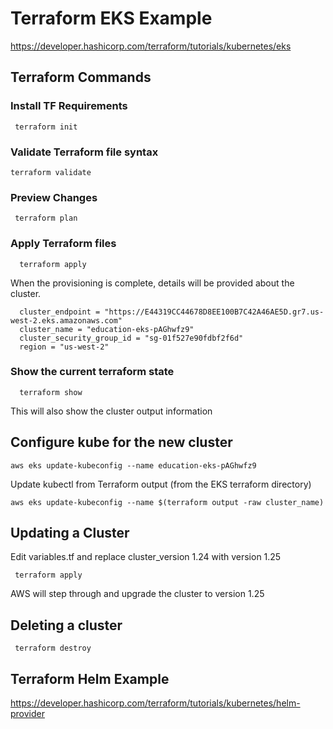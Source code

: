 
# Terraform EKS Example
https://developer.hashicorp.com/terraform/tutorials/kubernetes/eks


## Terraform Commands

### Install TF Requirements
```
 terraform init
```

### Validate Terraform file syntax
```
terraform validate
```

### Preview Changes
```
 terraform plan
```

### Apply Terraform files
```
  terraform apply
```

When the provisioning is complete, details will be provided about the cluster.

```
  cluster_endpoint = "https://E44319CC44678D8EE100B7C42A46AE5D.gr7.us-west-2.eks.amazonaws.com"
  cluster_name = "education-eks-pAGhwfz9"
  cluster_security_group_id = "sg-01f527e90fdbf2f6d"
  region = "us-west-2"
```

### Show the current terraform state
```
  terraform show
```

This will also show the cluster output information


## Configure kube for the new cluster

```
aws eks update-kubeconfig --name education-eks-pAGhwfz9
```

Update kubectl from Terraform output (from the EKS terraform directory)
```
aws eks update-kubeconfig --name $(terraform output -raw cluster_name)
```

## Updating a Cluster

Edit variables.tf and replace cluster_version 1.24 with version 1.25
```
 terraform apply
```

AWS will step through and upgrade the cluster to version 1.25

## Deleting a cluster
```
 terraform destroy
```


## Terraform Helm Example

https://developer.hashicorp.com/terraform/tutorials/kubernetes/helm-provider
